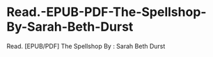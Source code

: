 # Read.-EPUB-PDF-The-Spellshop-By-Sarah-Beth-Durst
Read. [EPUB/PDF] The Spellshop By : Sarah Beth Durst
